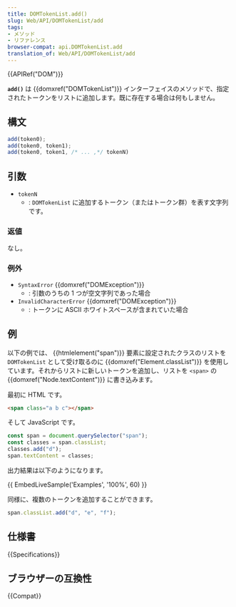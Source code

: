```yaml
---
title: DOMTokenList.add()
slug: Web/API/DOMTokenList/add
tags:
- メソッド
- リファレンス
browser-compat: api.DOMTokenList.add
translation_of: Web/API/DOMTokenList/add
---
```

{{APIRef("DOM")}}

**`add()`** は {{domxref("DOMTokenList")}} インターフェイスのメソッドで、指定されたトークンをリストに追加します。既に存在する場合は何もしません。

## 構文

```js
add(token0);
add(token0, token1);
add(token0, token1, /* ... ,*/ tokenN)
```

## 引数

- `tokenN`
  - : `DOMTokenList` に追加するトークン（またはトークン群）を表す文字列です。

### 返値

なし。

### 例外

- `SyntaxError` {{domxref("DOMException")}}
  - : 引数のうちの 1 つが空文字列であった場合
- `InvalidCharacterError` {{domxref("DOMException")}}
  - : トークンに ASCII ホワイトスペースが含まれていた場合

## 例

以下の例では、 {{htmlelement("span")}} 要素に設定されたクラスのリストを `DOMTokenList` として受け取るのに {{domxref("Element.classList")}} を使用しています。それからリストに新しいトークンを追加し、リストを `<span>` の {{domxref("Node.textContent")}} に書き込みます。

最初に HTML です。

```html
<span class="a b c"></span>
```

そして JavaScript です。

```js
const span = document.querySelector("span");
const classes = span.classList;
classes.add("d");
span.textContent = classes;
```

出力結果は以下のようになります。

{{ EmbedLiveSample('Examples', '100%', 60) }}

同様に、複数のトークンを追加することができます。

```js
span.classList.add("d", "e", "f");
```

## 仕様書

{{Specifications}}

## ブラウザーの互換性

{{Compat}}
